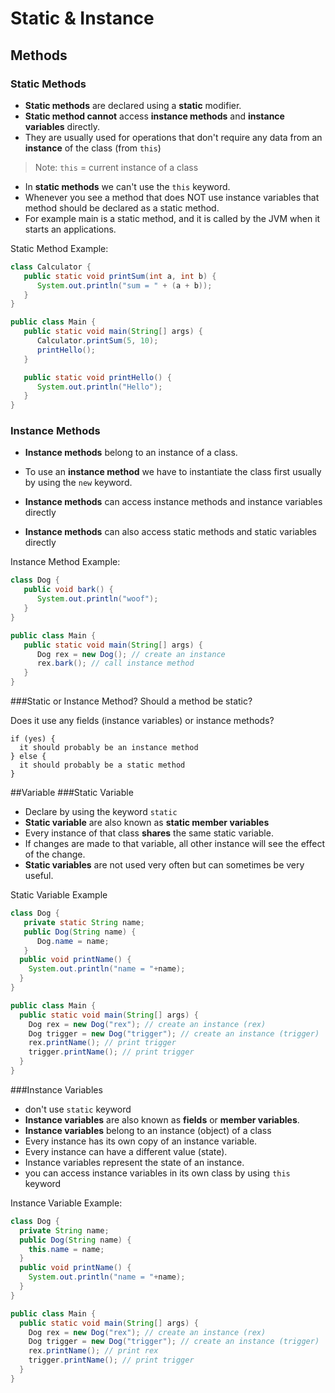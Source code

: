 # Static & Instance
## Methods
### Static Methods

- **Static methods** are declared using a **static** modifier.
- **Static method cannot** access **instance methods** and **instance variables** directly.
- They are usually used for operations that don't require any data from an **instance** of the class
  (from `this`)

> Note: `this` = current instance of a class

- In **static methods** we can't use the `this` keyword.
- Whenever you see a method that does NOT use instance variables that method should be declared as a
  static method.
- For example main is a static method, and it is called by the JVM when it starts an applications.

Static Method Example:

```java
class Calculator {
   public static void printSum(int a, int b) {
      System.out.println("sum = " + (a + b));
   }
}

public class Main {
   public static void main(String[] args) {
      Calculator.printSum(5, 10);
      printHello();
   }

   public static void printHello() {
      System.out.println("Hello");
   }
}
```

### Instance Methods

- **Instance methods** belong to an instance of a class.
- To use an **instance method** we have to instantiate the class first usually by using the `new`
  keyword.

- **Instance methods** can access instance methods and instance variables directly
- **Instance methods** can also access static methods and static variables directly

Instance Method Example:

```java
class Dog {
   public void bark() {
      System.out.println("woof");
   }
}

public class Main {
   public static void main(String[] args) {
      Dog rex = new Dog(); // create an instance
      rex.bark(); // call instance method
   }
}
```

###Static or Instance Method?
Should a method be static?

Does it use any fields (instance variables) or instance methods?
```text
if (yes) {
  it should probably be an instance method
} else {
  it should probably be a static method
}
```

##Variable
###Static Variable
- Declare by using the keyword `static`
- **Static variable** are also known as **static member variables**
- Every instance of that class **shares** the same static variable.
- If changes are made to that variable, all other instance will see the effect of the change.
- **Static variables** are not used very often but can sometimes be very useful.

Static Variable Example
```java
class Dog {
   private static String name;
   public Dog(String name) {
      Dog.name = name;
   }
  public void printName() {
    System.out.println("name = "+name);
  }
}

public class Main {
  public static void main(String[] args) {
    Dog rex = new Dog("rex"); // create an instance (rex)
    Dog trigger = new Dog("trigger"); // create an instance (trigger)
    rex.printName(); // print trigger
    trigger.printName(); // print trigger
  }
}
```

###Instance Variables
- don't use `static` keyword
- **Instance variables** are also known as **fields** or **member variables**.
- **Instance variables** belong to an instance (object) of a class
- Every instance has its own copy of an instance variable.
- Every instance can have a different value (state).
- Instance variables represent the state of an instance.
- you can access instance variables in its own class by using `this` keyword

Instance Variable Example:
```java
class Dog {
  private String name;
  public Dog(String name) {
    this.name = name;
  }
  public void printName() {
    System.out.println("name = "+name);
  }
}

public class Main {
  public static void main(String[] args) {
    Dog rex = new Dog("rex"); // create an instance (rex)
    Dog trigger = new Dog("trigger"); // create an instance (trigger)
    rex.printName(); // print rex
    trigger.printName(); // print trigger
  }
}
```
